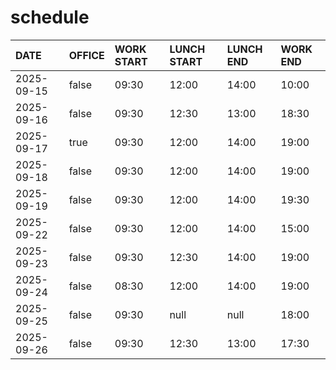 # schedule

| DATE | OFFICE | WORK START | LUNCH START | LUNCH END | WORK END |
| :-- | :-- | :-- | :-- | :-- | :-- |
| 2025-09-15 | false | 09:30 | 12:00 | 14:00 | 10:00 |
| 2025-09-16 | false | 09:30 | 12:30 | 13:00 | 18:30 |
| 2025-09-17 | true | 09:30 | 12:00 | 14:00 | 19:00 |
| 2025-09-18 | false | 09:30 | 12:00 | 14:00 | 19:00 |
| 2025-09-19 | false | 09:30 | 12:00 | 14:00 | 19:30 |
| 2025-09-22 | false | 09:30 | 12:00 | 14:00 | 15:00 |
| 2025-09-23 | false | 09:30 | 12:30 | 14:00 | 19:00 |
| 2025-09-24 | false | 08:30 | 12:00 | 14:00 | 19:00 |
| 2025-09-25 | false | 09:30 | null | null | 18:00 |
| 2025-09-26 | false | 09:30 | 12:30 | 13:00 | 17:30 |
